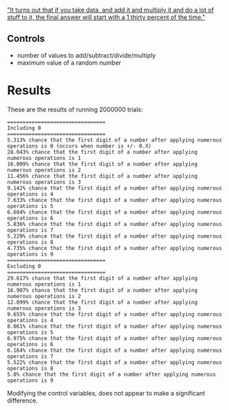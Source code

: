 ["It turns out that if you take data, and add it and multiply it and do a lot of stuff to it, the final answer will start with a 1 thirty percent of the time."](https://youtu.be/AKMnVAPqHf8?t=1089)

## Controls
* number of values to add/subtract/divide/multiply
* maximum value of a random number

# Results

These are the results of running 2000000 trials:

```
================================
Including 0
================================
5.313% chance that the first digit of a number after applying numerous operations is 0 (occurs when number is +/- 0.X)
28.043% chance that the first digit of a number after applying numerous operations is 1
16.009% chance that the first digit of a number after applying numerous operations is 2
11.456% chance that the first digit of a number after applying numerous operations is 3
9.142% chance that the first digit of a number after applying numerous operations is 4
7.633% chance that the first digit of a number after applying numerous operations is 5
6.604% chance that the first digit of a number after applying numerous operations is 6
5.836% chance that the first digit of a number after applying numerous operations is 7
5.229% chance that the first digit of a number after applying numerous operations is 8
4.735% chance that the first digit of a number after applying numerous operations is 9
================================
Excluding 0
================================
29.617% chance that the first digit of a number after applying numerous operations is 1
16.907% chance that the first digit of a number after applying numerous operations is 2
12.099% chance that the first digit of a number after applying numerous operations is 3
9.655% chance that the first digit of a number after applying numerous operations is 4
8.061% chance that the first digit of a number after applying numerous operations is 5
6.975% chance that the first digit of a number after applying numerous operations is 6
6.164% chance that the first digit of a number after applying numerous operations is 7
5.522% chance that the first digit of a number after applying numerous operations is 8
5.0% chance that the first digit of a number after applying numerous operations is 9
```

Modifying the control variables, does not appear to make a significant difference.